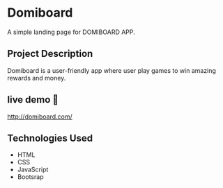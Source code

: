 # Domiboard
A simple landing page for DOMIBOARD APP.

## Project Description
Domiboard is a user-friendly app where user play games to win amazing rewards and money.

## live demo  🚀 
http://domiboard.com/

## Technologies Used
- HTML
- CSS
- JavaScript
- Bootsrap
